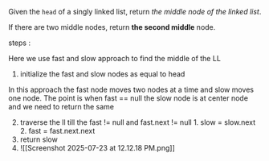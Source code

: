 Given the `head` of a singly linked list, return _the middle node of the linked list_.

If there are two middle nodes, return **the second middle** node.


steps :

Here we use fast and slow approach to find the middle of the LL

1. initialize the fast and slow nodes as equal to head

In this approach the fast node moves two nodes at a time and slow moves one node. The point is when fast == null the slow node is at center node and we need to return the same

2. traverse the ll till the fast != null and fast.next != null
        1. slow = slow.next
        2. fast = fast.next.next
3. return slow
4. ![[Screenshot 2025-07-23 at 12.12.18 PM.png]]